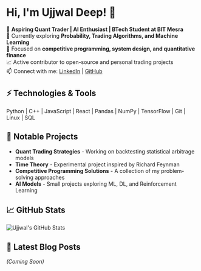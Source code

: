 # Hi, I'm Ujjwal Deep! 🚀

🎯 **Aspiring Quant Trader | AI Enthusiast | BTech Student at BIT Mesra**  
🔭 Currently exploring **Probability, Trading Algorithms, and Machine Learning**  
🌱 Focused on **competitive programming, system design, and quantitative finance**  
📈 Active contributor to open-source and personal trading projects  
📫 Connect with me: [LinkedIn](https://www.linkedin.com/in/ujjwal-deep-b8914024b) | [GitHub](https://github.com/ujjwal77771)

## ⚡ Technologies & Tools
Python | C++ | JavaScript | React | Pandas | NumPy | TensorFlow | Git | Linux | SQL

## 📌 Notable Projects
- **Quant Trading Strategies** - Working on backtesting statistical arbitrage models
- **Time Theory** - Experimental project inspired by Richard Feynman
- **Competitive Programming Solutions** - A collection of my problem-solving approaches
- **AI Models** - Small projects exploring ML, DL, and Reinforcement Learning

## 📈 GitHub Stats
![Ujjwal's GitHub Stats](https://github-readme-stats.vercel.app/api?username=ujjwal77771&show_icons=true&theme=radical)

## 📝 Latest Blog Posts
*(Coming Soon)*